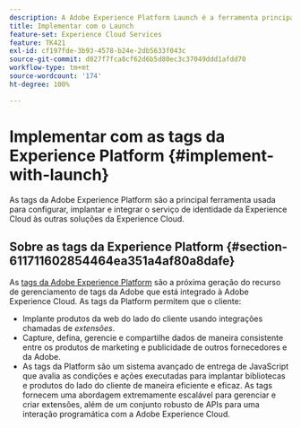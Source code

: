 ```yaml
---
description: A Adobe Experience Platform Launch é a ferramenta principal usada para configurar, implantar e integrar o serviço de identidade da Experience Cloud às outras soluções da Experience Cloud.
title: Implementar com o Launch
feature-set: Experience Cloud Services
feature: TK421
exl-id: cf197fde-3b93-4578-b24e-2db5633f043c
source-git-commit: d027f7fca8cf62d6b5d80ec3c37049ddd1afdd70
workflow-type: tm+mt
source-wordcount: '174'
ht-degree: 100%

---
```


# Implementar com as tags da Experience Platform {#implement-with-launch}

As tags da Adobe Experience Platform são a principal ferramenta usada para configurar, implantar e integrar o serviço de identidade da Experience Cloud às outras soluções da Experience Cloud.

## Sobre as tags da Experience Platform {#section-611711602854464ea351a4af80a8dafe}

As [tags da Adobe Experience Platform](https://experienceleague.adobe.com/docs/experience-platform/tags/home.html?lang=pt-BR) são a próxima geração do recurso de gerenciamento de tags da Adobe que está integrado à Adobe Experience Cloud. As tags da Platform permitem que o cliente:

* Implante produtos da web do lado do cliente usando integrações chamadas de _extensões_.
* Capture, defina, gerencie e compartilhe dados de maneira consistente entre os produtos de marketing e publicidade de outros fornecedores e da Adobe.
* As tags da Platform são um sistema avançado de entrega de JavaScript que avalia as condições e ações executadas para implantar bibliotecas e produtos do lado do cliente de maneira eficiente e eficaz. As tags fornecem uma abordagem extremamente escalável para gerenciar e criar extensões, além de um conjunto robusto de APIs para uma interação programática com a Adobe Experience Cloud.
